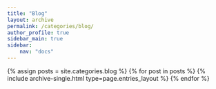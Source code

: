 ```yaml
---
title: "Blog"
layout: archive
permalink: /categories/blog/
author_profile: true
sidebar_main: true
sidebar:
    nav: "docs"
---
```


{% assign posts = site.categories.blog %}
{% for post in posts %} {% include archive-single.html type=page.entries_layout %} {% endfor %}